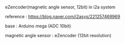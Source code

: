 eZencoder(magnetic angle sensor, 12bit) in i2a system

reference : https://blog.naver.com/i2asys/221257469969

base : Arduino mega (ADC 10bit)

magnetic angle sensor : eZencoder (12bit resolution)
